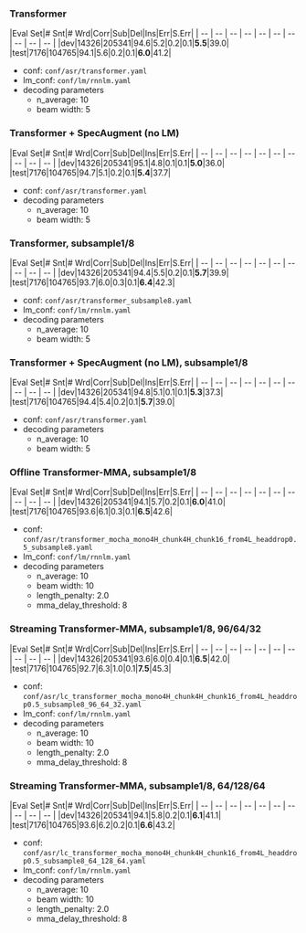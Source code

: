 ### Transformer
|Eval Set|# Snt|# Wrd|Corr|Sub|Del|Ins|Err|S.Err|
| -- | -- | -- | -- | -- | -- | -- | -- | -- | -- |
|dev|14326|205341|94.6|5.2|0.2|0.1|**5.5**|39.0|
|test|7176|104765|94.1|5.6|0.2|0.1|**6.0**|41.2|

  - conf: `conf/asr/transformer.yaml`
  - lm_conf: `conf/lm/rnnlm.yaml`
  - decoding parameters
    - n_average: 10
    - beam width: 5

### Transformer + SpecAugment (no LM)
|Eval Set|# Snt|# Wrd|Corr|Sub|Del|Ins|Err|S.Err|
| -- | -- | -- | -- | -- | -- | -- | -- | -- | -- |
|dev|14326|205341|95.1|4.8|0.1|0.1|**5.0**|36.0|
|test|7176|104765|94.7|5.1|0.2|0.1|**5.4**|37.7|

  - conf: `conf/asr/transformer.yaml`
  - decoding parameters
    - n_average: 10
    - beam width: 5

### Transformer, subsample1/8
|Eval Set|# Snt|# Wrd|Corr|Sub|Del|Ins|Err|S.Err|
| -- | -- | -- | -- | -- | -- | -- | -- | -- | -- |
|dev|14326|205341|94.4|5.5|0.2|0.1|**5.7**|39.9|
|test|7176|104765|93.7|6.0|0.3|0.1|**6.4**|42.3|

  - conf: `conf/asr/transformer_subsample8.yaml`
  - lm_conf: `conf/lm/rnnlm.yaml`
  - decoding parameters
    - n_average: 10
    - beam width: 5

### Transformer + SpecAugment (no LM), subsample1/8
|Eval Set|# Snt|# Wrd|Corr|Sub|Del|Ins|Err|S.Err|
| -- | -- | -- | -- | -- | -- | -- | -- | -- | -- |
|dev|14326|205341|94.8|5.1|0.1|0.1|**5.3**|37.3|
|test|7176|104765|94.4|5.4|0.2|0.1|**5.7**|39.0|

  - conf: `conf/asr/transformer.yaml`
  - decoding parameters
    - n_average: 10
    - beam width: 5

### Offline Transformer-MMA, subsample1/8
|Eval Set|# Snt|# Wrd|Corr|Sub|Del|Ins|Err|S.Err|
| -- | -- | -- | -- | -- | -- | -- | -- | -- | -- |
|dev|14326|205341|94.1|5.7|0.2|0.1|**6.0**|41.0|
|test|7176|104765|93.6|6.1|0.3|0.1|**6.5**|42.6|

  - conf: `conf/asr/transformer_mocha_mono4H_chunk4H_chunk16_from4L_headdrop0.5_subsample8.yaml`
  - lm_conf: `conf/lm/rnnlm.yaml`
  - decoding parameters
    - n_average: 10
    - beam width: 10
    - length_penalty: 2.0
    - mma_delay_threshold: 8

### Streaming Transformer-MMA, subsample1/8, 96/64/32
|Eval Set|# Snt|# Wrd|Corr|Sub|Del|Ins|Err|S.Err|
| -- | -- | -- | -- | -- | -- | -- | -- | -- | -- |
|dev|14326|205341|93.6|6.0|0.4|0.1|**6.5**|42.0|
|test|7176|104765|92.7|6.3|1.0|0.1|**7.5**|45.3|

  - conf: `conf/asr/lc_transformer_mocha_mono4H_chunk4H_chunk16_from4L_headdrop0.5_subsample8_96_64_32.yaml`
  - lm_conf: `conf/lm/rnnlm.yaml`
  - decoding parameters
    - n_average: 10
    - beam width: 10
    - length_penalty: 2.0
    - mma_delay_threshold: 8

### Streaming Transformer-MMA, subsample1/8, 64/128/64
|Eval Set|# Snt|# Wrd|Corr|Sub|Del|Ins|Err|S.Err|
| -- | -- | -- | -- | -- | -- | -- | -- | -- | -- |
|dev|14326|205341|94.1|5.8|0.2|0.1|**6.1**|41.1|
|test|7176|104765|93.6|6.2|0.2|0.1|**6.6**|43.2|

  - conf: `conf/asr/lc_transformer_mocha_mono4H_chunk4H_chunk16_from4L_headdrop0.5_subsample8_64_128_64.yaml`
  - lm_conf: `conf/lm/rnnlm.yaml`
  - decoding parameters
    - n_average: 10
    - beam width: 10
    - length_penalty: 2.0
    - mma_delay_threshold: 8
